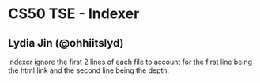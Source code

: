 # CS50 TSE - Indexer
## Lydia Jin (@ohhiitslyd)

indexer ignore the first 2 lines of each file to account for the first line being the html link and the second line being the depth.